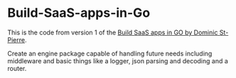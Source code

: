 # Build-SaaS-apps-in-Go
This is the code from version 1 of the [Build SaaS apps in GO by Dominic St-Pierre](https://www.goodreads.com/book/show/50966530-build-saas-apps-in-go).

Create an engine package capable of handling future needs including middleware and basic things like a logger, json parsing and decoding and a router.
